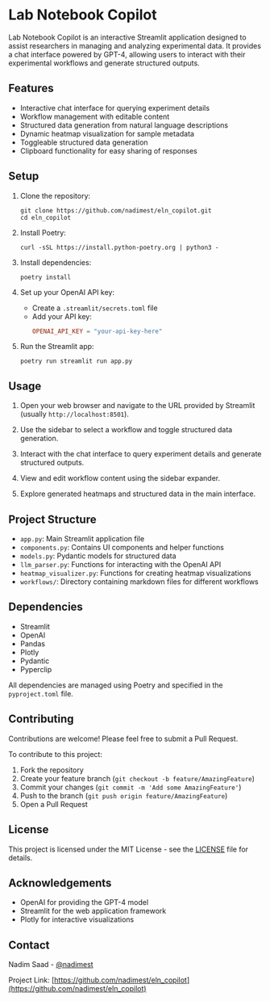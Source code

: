 # Lab Notebook Copilot

Lab Notebook Copilot is an interactive Streamlit application designed to assist researchers in managing and analyzing experimental data. It provides a chat interface powered by GPT-4, allowing users to interact with their experimental workflows and generate structured outputs.

## Features

- Interactive chat interface for querying experiment details
- Workflow management with editable content
- Structured data generation from natural language descriptions
- Dynamic heatmap visualization for sample metadata
- Toggleable structured data generation
- Clipboard functionality for easy sharing of responses

## Setup

1. Clone the repository:
   ```
   git clone https://github.com/nadimest/eln_copilot.git
   cd eln_copilot
   ```

2. Install Poetry:
   ```
   curl -sSL https://install.python-poetry.org | python3 -
   ```

3. Install dependencies:
   ```
   poetry install
   ```

4. Set up your OpenAI API key:
   - Create a `.streamlit/secrets.toml` file
   - Add your API key:
     ```toml
     OPENAI_API_KEY = "your-api-key-here"
     ```

5. Run the Streamlit app:
   ```
   poetry run streamlit run app.py
   ```

## Usage

1. Open your web browser and navigate to the URL provided by Streamlit (usually `http://localhost:8501`).

2. Use the sidebar to select a workflow and toggle structured data generation.

3. Interact with the chat interface to query experiment details and generate structured outputs.

4. View and edit workflow content using the sidebar expander.

5. Explore generated heatmaps and structured data in the main interface.

## Project Structure

- `app.py`: Main Streamlit application file
- `components.py`: Contains UI components and helper functions
- `models.py`: Pydantic models for structured data
- `llm_parser.py`: Functions for interacting with the OpenAI API
- `heatmap_visualizer.py`: Functions for creating heatmap visualizations
- `workflows/`: Directory containing markdown files for different workflows

## Dependencies

- Streamlit
- OpenAI
- Pandas
- Plotly
- Pydantic
- Pyperclip

All dependencies are managed using Poetry and specified in the `pyproject.toml` file.

## Contributing

Contributions are welcome! Please feel free to submit a Pull Request.

To contribute to this project:

1. Fork the repository
2. Create your feature branch (`git checkout -b feature/AmazingFeature`)
3. Commit your changes (`git commit -m 'Add some AmazingFeature'`)
4. Push to the branch (`git push origin feature/AmazingFeature`)
5. Open a Pull Request

## License

This project is licensed under the MIT License - see the [LICENSE](LICENSE) file for details.

## Acknowledgements

- OpenAI for providing the GPT-4 model
- Streamlit for the web application framework
- Plotly for interactive visualizations

## Contact

Nadim Saad - [@nadimest](https://github.com/nadimest)

Project Link: [https://github.com/nadimest/eln_copilot](https://github.com/nadimest/eln_copilot)
